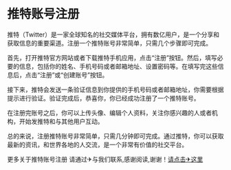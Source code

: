 # 推特账号注册

推特（Twitter）是一家全球知名的社交媒体平台，拥有数亿用户，是一个分享和获取信息的重要渠道。注册一个推特账号非常简单，只需几个步骤即可完成。

首先，打开推特官方网站或者下载推特手机应用，点击“注册”按钮。然后，填写必要的信息，包括你的姓名、手机号码或者邮箱地址、设置密码等。在填写完这些信息后，点击“注册”或“创建账号”按钮。

接下来，推特会发送一条验证信息到你提供的手机号码或者邮箱地址，你需要根据提示进行验证。验证完成后，恭喜你，你已经成功注册了一个推特账号。

在注册完账号之后，你可以上传头像、编辑个人资料，关注你感兴趣的人或者机构，开始发推特和与其他用户互动。

总的来说，注册推特账号非常简单，只需几分钟即可完成。通过推特，你可以获取最新的资讯，和世界各地的人交流，是一个非常有价值的社交平台。

更多关于推特账号注册 请通过✈与我们联系,感谢阅读,谢谢！[请点击✈这里](https://t.me/pt99bot)